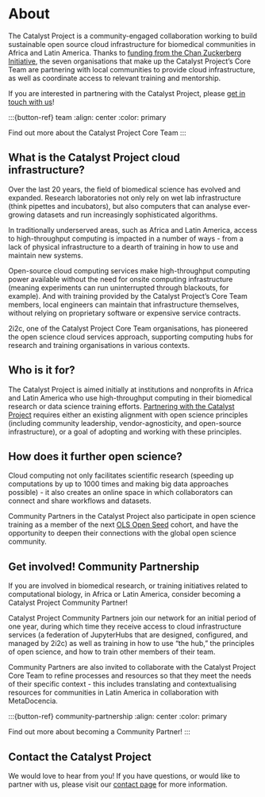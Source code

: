 # About

The Catalyst Project is a community-engaged collaboration working to build sustainable open source cloud infrastructure for biomedical communities in Africa and Latin America. Thanks to [funding from the Chan Zuckerberg Initiative](https://zenodo.org/records/8431456), the seven organisations that make up the Catalyst Project’s Core Team are partnering with local communities to provide cloud infrastructure, as well as coordinate access to relevant training and mentorship. 

If you are interested in partnering with the Catalyst Project, please [get in touch with us](contact.md)!

:::{button-ref} team
:align: center
:color: primary

Find out more about the Catalyst Project Core Team
:::

## What is the Catalyst Project cloud infrastructure? 

Over the last 20 years, the field of biomedical science has evolved and expanded. Research laboratories not only rely on wet lab infrastructure (think pipettes and incubators), but also computers that can analyse ever-growing datasets and run increasingly sophisticated algorithms. 

In traditionally underserved areas, such as Africa and Latin America, access to high-throughput computing is impacted in a number of ways - from a lack of physical infrastructure to a dearth of training in how to use and maintain new systems. 

Open-source cloud computing services make high-throughput computing power available without the need for onsite computing infrastructure (meaning experiments can run uninterrupted through blackouts, for example). And with training provided by the Catalyst Project’s Core Team members, local engineers can maintain that infrastructure themselves, without relying on proprietary software or expensive service contracts. 

2i2c, one of the Catalyst Project Core Team organisations, has pioneered the open science cloud services approach, supporting computing hubs for research and training organisations in various contexts.

## Who is it for? 

The Catalyst Project is aimed initially at institutions and nonprofits in Africa and Latin America who use high-throughput computing in their biomedical research or data science training efforts. [Partnering with the Catalyst Project](community-partnership.md) requires either an existing alignment with open science principles (including community leadership, vendor-agnosticity, and open-source infrastructure), or a goal of adopting and working with these principles. 

## How does it further open science?

Cloud computing not only facilitates scientific research (speeding up computations by up to 1000 times and making big data approaches possible) - it also creates an online space in which collaborators can connect and share workflows and datasets.  

Community Partners in the Catalyst Project also participate in open science training as a member of the next [OLS Open Seed](https://openlifesci.org/openseeds/) cohort, and have the opportunity to deepen their connections with the global open science community. 

## Get involved! Community Partnership

If you are involved in biomedical research, or training initiatives related to computational biology, in Africa or Latin America, consider becoming a Catalyst Project Community Partner!

Catalyst Project Community Partners join our network for an initial period of one year, during which time they receive access to cloud infrastructure services (a federation of JupyterHubs that are designed, configured, and managed by 2i2c) as well as training in how to use “the hub,” the principles of open science, and how to train other members of their team.

Community Partners are also invited to collaborate with the Catalyst Project Core Team to refine processes and resources so that they meet the needs of their specific context - this includes translating and contextualising resources for communities in Latin America in collaboration with MetaDocencia.  

:::{button-ref} community-partnership
:align: center
:color: primary

Find out more about becoming a Community Partner!
:::

## Contact the Catalyst Project

We would love to hear from you! If you have questions, or would like to partner with us, please visit our [contact page](contact.md) for more information. 